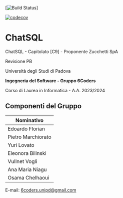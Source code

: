[![Build Status](https://github.com/6Coders/ChatSQL/blob/main/.github/workflows/validate.yml/badge.svg)]

[![codecov](https://codecov.io/gh/6Coders/ChatSQL/graph/badge.svg?token=6Z13U7H3RS)](https://codecov.io/gh/6Coders/ChatSQL)

# ChatSQL
ChatSQL - Capitolato [C9] - Proponente Zucchetti SpA

Revisione PB

Università degli Studi di Padova

**Ingegneria del Software - Gruppo 6Coders**

Corso di Laurea in Informatica - A.A. 2023/2024

## Componenti del Gruppo

| Nominativo           |
| --------------------|
| Edoardo Florian      |
| Pietro Marchiorato   |
| Yuri Lovato          |
| Eleonora Bilinski    |
| Vullnet Vogli        |
| Ana Maria Niagu      |
| Osama Chelhaoui      |

E-mail: 6coders.unipd@gmail.com
